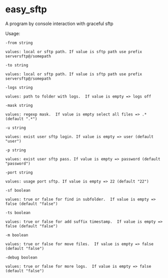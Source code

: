 # easy_sftp

A program by console interaction with graceful sftp

Usage:

  `-from string`
  
  `values: local or sftp path. If value is sftp path use prefix serversftp@/somepath`
  
  `-to string`
  
  `values: local or sftp path. If value is sftp path use prefix serversftp@/somepath`
  
  `-logs string`
  
  `values: path to folder with logs.  If value is empty => logs off`
  
  `-mask string`
  
  `values: regexp mask.  If value is empty select all files => .* (default ".*")`
  
  `-u string`
  
  `values: exist user sftp login. If value is empty => user (default "user")`
  
  `-p string`
  
  `values: exist user sftp pass. If value is empty => password (default "password")`
  
  `-port string`
  
  `values: usage port sftp. If value is empty => 22 (default "22")`
  
  `-sf boolean`
  
  `values: true or false for find in subfolder.  If value is empty => false (default "false")`
  
  `-ts boolean`
  
  `values: true or false for add suffix timestamp.  If value is empty => false (default "false")`
  
  `-m boolean`
  
  `values: true or false for move files.  If value is empty => false (default "false")`
  
  `-debug boolean`
  
  `values: true or false for more logs.  If value is empty => false (default "false")`